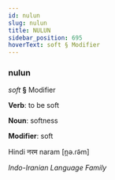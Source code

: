 ```yaml
---
id: nulun
slug: nulun
title: NULUN
sidebar_position: 695
hoverText: soft § Modifier
---
```


### nulun

*soft* **§** Modifier

**Verb**: to be soft

**Noun**: softness

**Modifier**: soft

Hindi नरम naram [n̪ə.ɾə̃m]

*Indo-Iranian Language Family*